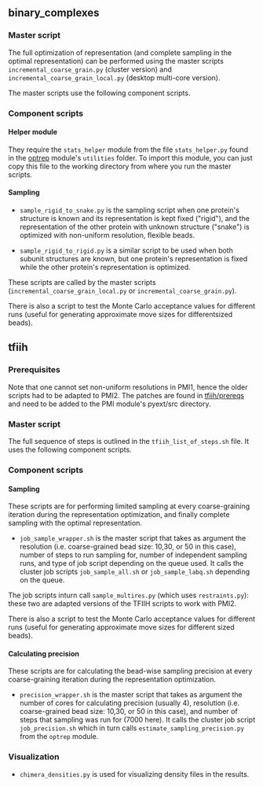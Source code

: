 ## binary_complexes

### Master script
The full optimization of representation (and complete sampling in the optimal representation) can be performed using the master scripts `incremental_coarse_grain.py` (cluster version) and `incremental_coarse_grain_local.py` (desktop multi-core version). 

The master scripts use the following component scripts.  

### Component scripts 

#### Helper module
They require the `stats_helper` module from the file `stats_helper.py` found in the [optrep](https://github.com/salilab/optrep) module's `utilities` folder. To import this module, you can just copy this file to the working directory from where you run the master scripts. 

#### Sampling
- `sample_rigid_to_snake.py` is the sampling script when one protein's structure is known and its representation is kept fixed ("rigid"), and the representation of the other protein with unknown structure ("snake") is optimized with non-uniform resolution, flexible beads.

- `sample_rigid_to_rigid.py` is a similar script to be used when both subunit structures are known, but one protein's representation is fixed while the other protein's representation is optimized. 

These scripts are called by the master scripts (`incremental_coarse_grain_local.py` or
`incremental_coarse_grain.py`).  

There is also a script to test the Monte Carlo acceptance values for different runs (useful for generating approximate move sizes for differentsized beads). 

## tfiih

### Prerequisites
Note that one cannot set non-uniform resolutions in PMI1, hence the older scripts had to be adapted to PMI2.
The patches are found in [tfiih/prereqs](tfiih/prereqs) and need to be added to the PMI module's pyext/src directory. 

### Master script
The full sequence of steps is outlined in the `tfiih_list_of_steps.sh` file. 
It uses the following component scripts. 

### Component scripts 
#### Sampling
These scripts are for performing limited sampling at every coarse-graining iteration during the representation optimization, and finally complete sampling with the optimal representation.

- `job_sample_wrapper.sh` is the master script that takes as argument the resolution (i.e. coarse-grained bead size: 10,30, or 50 in this case), number of steps to run sampling for, number of independent sampling runs, and type of job script depending on the queue used. It calls the cluster job scripts `job_sample_all.sh` or `job_sample_labq.sh` depending on the queue.

The job scripts inturn call `sample_multires.py` (which uses `restraints.py`): these two are adapted versions of the TFIIH scripts to work with PMI2.

There is also a script to test the Monte Carlo acceptance values for different runs (useful for generating approximate move sizes for different sized beads).

#### Calculating precision
These scripts are for calculating the bead-wise sampling precision at every coarse-graining iteration during the representation optimization.

- `precision_wrapper.sh` is the master script that takes as argument the number of cores for calculating precision (usually 4), resolution (i.e. coarse-grained bead size: 10,30, or 50 in this case), and number of steps that sampling was run for (7000 here). It calls the cluster job script `job_precision.sh` which in turn calls `estimate_sampling_precision.py` from the `optrep` module. 

### Visualization
- `chimera_densities.py` is used for visualizing density files in the results.
